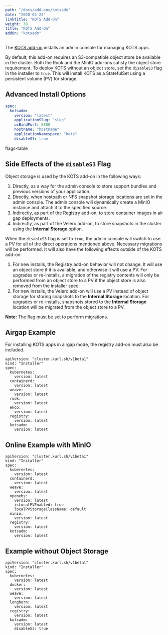 ```yaml
---
path: "/docs/add-ons/kotsadm"
date: "2020-04-23"
linktitle: "KOTS Add-On"
weight: 38
title: "KOTS Add-On"
addOn: "kotsadm"
---
```


The [KOTS add-on](https://kots.io/kotsadm/installing/installing-a-kots-app/) installs an admin console for managing KOTS apps.

By default, this add-on requires an S3-compatible object store be available in the cluster.
Both the Rook and the MinIO add-ons satisfy the object store requirement.
To deploy KOTS without an object store, set the `disableS3` flag in the installer to `true`. 
This will install KOTS as a StatefulSet using a persistent volume (PV) for storage.

## Advanced Install Options

```yaml
spec:
  kotsadm: 
    version: "latest"
    applicationSlug: "slug"
    uiBindPort: 8800
    hostname: "hostname"
    applicationNamespace: "kots"
    disableS3: true
```

flags-table

## Side Effects of the `disableS3` Flag

Object storage is used by the KOTS add-on in the following ways:
1. Directly, as a way for the admin console to store support bundles and previous versions of your application.
1. Directly, when hostpath or NFS snapshot storage locations are set in the admin console. The admin console will dynamically create a MinIO instance and attach it to the specified source.
1. Indirectly, as part of the Registry add-on, to store container images in air gap deployments.
1. Indirectly, as part of the Velero add-on, to store snapshots in the cluster using the **Internal Storage** option.

When the `disableS3` flag is set to `true`, the admin console will switch to use a PV for all of the direct operations mentioned above. Necessary migrations will be performed.
It will also have the following effects outside of the KOTS add-on:
1. For new installs, the Registry add-on behavior will not change. It will use an object store if it is available, and otherwise it will use a PV. For upgrades or re-installs, a migration of the registry contents will only be performed from an object store to a PV if the object store is also removed from the installer spec.
1. For new installs, the Velero add-on will use a PV instead of object storage for storing snapshots to the **Internal Storage** location. For upgrades or re-installs, snapshots stored to the **Internal Storage** location will be migrated from the object store to a PV.

**Note:** The flag must be set to perform migrations.

## Airgap Example

For installing KOTS apps in airgap mode, the registry add-on must also be included.

```
apiVersion: "cluster.kurl.sh/v1beta1"
kind: "Installer"
spec:
  kubernetes:
    version: latest
  containerd: 
    version: latest
  weave:
    version: latest
  rook:
    version: latest
  ekco:
    version: latest
  registry:
    version: latest
  kotsadm: 
    version: latest
```

## Online Example with MinIO

```
apiVersion: "cluster.kurl.sh/v1beta1"
kind: "Installer"
spec:
  kubernetes:
    version: latest
  containerd: 
    version: latest
  weave:
    version: latest
  openebs:
    version: latest
    isLocalPVEnabled: true
    localPVStorageClassName: default
  minio:
    version: latest
  registry:
    version: latest
  kotsadm: 
    version: latest
```

## Example without Object Storage

```
apiVersion: "cluster.kurl.sh/v1beta1"
kind: "Installer"
spec:
  kubernetes:
    version: latest
  docker: 
    version: latest
  weave:
    version: latest
  longhorn:
    version: latest
  registry:
    version: latest
  kotsadm: 
    version: latest
    disableS3: true
```
